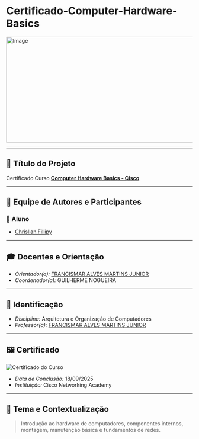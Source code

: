 # Certificado-Computer-Hardware-Basics
<img width="1200" height="286" alt="Image" src="https://github.com/user-attachments/assets/7fa9043f-4d71-4274-b4e1-287bd19cde9c" />

---

## 📌 Título do Projeto
Certificado Curso **[Computer Hardware Basics - Cisco](https://www.netacad.com/courses/computer-hardware-basics?courseLang=pt-BR)**  

---

## 👥 Equipe de Autores e Participantes

### 👤 Aluno
- [Chrisllan Fillipy](https://www.linkedin.com/in/chrisllan-fillipy-59716a387/)

---

## 🎓 Docentes e Orientação
- *Orientador(a):* [FRANCISMAR ALVES MARTINS JUNIOR](https://www.linkedin.com/in/francismar-alves-martins-junior-8a320b90/?original_referer=https%3A%2F%2Fgithub.com%2Fdiogohrq%2FCertificadoCisco%3Ftab%3Dreadme-ov-file)  
- *Coordenador(a):* GUILHERME NOGUEIRA  

---

## 📝 Identificação
- *Disciplina:* Arquitetura e Organização de Computadores  
- *Professor(a):* [FRANCISMAR ALVES MARTINS JUNIOR](https://www.linkedin.com/in/francismar-alves-martins-junior-8a320b90/?original_referer=https%3A%2F%2Fgithub.com%2Fdiogohrq%2FCertificadoCisco%3Ftab%3Dreadme-ov-file) 

---

## 🖼️ Certificado
![Certificado do Curso](https://github.com/user-attachments/assets/cdcfd41c-53bd-49ed-96db-b5fc698332a9)

- *Data de Conclusão:* 18/09/2025  
- *Instituição:* Cisco Networking Academy  

---

## 🎯 Tema e Contextualização
> Introdução ao hardware de computadores, componentes internos, montagem, manutenção básica e fundamentos de redes.
